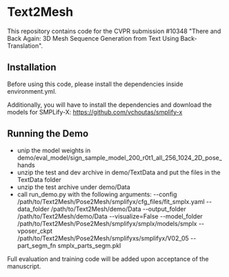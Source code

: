 # Text2Mesh
This repository contains code for the CVPR submission #10348 "There and Back Again: 3D Mesh Sequence Generation from Text Using Back-Translation". 

## Installation
Before using this code, please install the dependencies inside environment.yml.

Additionally, you will have to install the dependencies and download the models for SMPLify-X:
https://github.com/vchoutas/smplify-x

## Running the Demo
- unip the model weights in demo/eval_model/sign_sample_model_200_r0t1_all_256_1024_2D_pose_hands
- unzip the test and dev archive in demo/TextData and put the files in the TextData folder
- unzip the test archive under demo/Data
- call run_demo.py with the following arguments:
--config
/path/to/Text2Mesh/Pose2Mesh/smplifyx/cfg_files/fit_smplx.yaml
--data_folder
/path/to/Text2Mesh/demo/Data
--output_folder
/path/to/Text2Mesh/demo/Data
--visualize=False
--model_folder
/path/to/Text2Mesh/Pose2Mesh/smplifyx/smplx/models/smplx
--vposer_ckpt
/path/to/Text2Mesh/Pose2Mesh/smplifyxs/smplifyx/V02_05
--part_segm_fn
smplx_parts_segm.pkl

Full evaluation and training code will be added upon acceptance of the manuscript.

